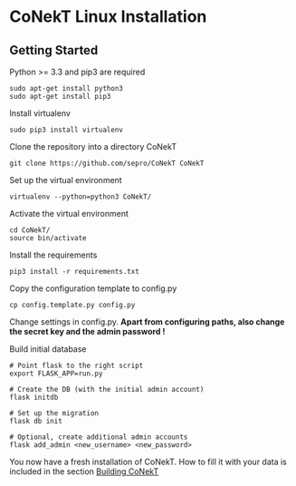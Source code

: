 # CoNekT Linux Installation

## Getting Started

Python >= 3.3 and pip3 are required

    sudo apt-get install python3
    sudo apt-get install pip3

Install virtualenv

    sudo pip3 install virtualenv


Clone the repository into a directory CoNekT

    git clone https://github.com/sepro/CoNekT CoNekT

Set up the virtual environment

    virtualenv --python=python3 CoNekT/

Activate the virtual environment

    cd CoNekT/
    source bin/activate

Install the requirements

    pip3 install -r requirements.txt

Copy the configuration template to config.py

    cp config.template.py config.py

Change settings in config.py. **Apart from configuring paths, also change the secret key and the admin password !**

Build initial database

    # Point flask to the right script
    export FLASK_APP=run.py
    
    # Create the DB (with the initial admin account)
    flask initdb
    
    # Set up the migration
    flask db init
    
    # Optional, create additional admin accounts
    flask add_admin <new_username> <new_password> 
    

You now have a fresh installation of CoNekT. How to fill it with your data is included in the section [Building CoNekT](building_conekt.md)
